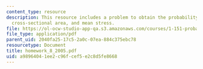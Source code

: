 ```yaml
---
content_type: resource
description: This resource includes a problem to obtain the probability density function,
  cross-sectional area, and mean stress.
file: https://ol-ocw-studio-app-qa.s3.amazonaws.com/courses/1-151-probability-and-statistics-in-engineering-spring-2005/a98964041ee2c96fcef5e2c8d5fe8668_homework_8_2005.pdf
file_type: application/pdf
parent_uid: 2040fa25-17c5-2a0c-07ea-884c375ebc78
resourcetype: Document
title: homework_8_2005.pdf
uid: a9896404-1ee2-c96f-cef5-e2c8d5fe8668
---
```

